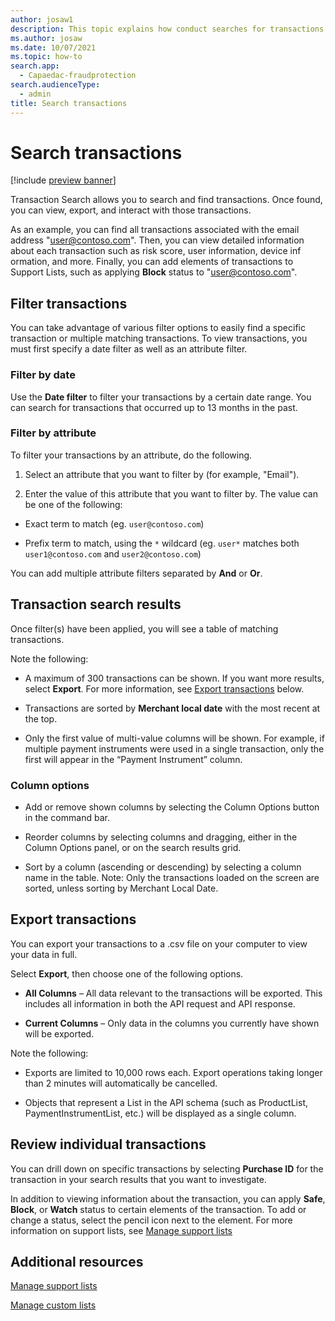 ```yaml
---
author: josaw1
description: This topic explains how conduct searches for transactions in Microsoft Dynamics 365 Fraud Protection and how you can use the search results.
ms.author: josaw
ms.date: 10/07/2021
ms.topic: how-to
search.app: 
  - Capaedac-fraudprotection
search.audienceType:
  - admin
title: Search transactions
---
```


# Search transactions

[!include [preview banner](includes/preview-banner.md)]

Transaction Search allows you to search and find transactions. Once found, you can view, export, and interact with those transactions. 

As an example, you can find all transactions associated with the email address "user@contoso.com". Then, you can view detailed information about each transaction such as risk score, user information, device inf
ormation, and more. Finally, you can add elements of transactions to Support Lists, such as applying **Block** status to "user@contoso.com".

## Filter transactions

You can take advantage of various filter options to easily find a specific transaction or multiple matching transactions. To view transactions, you must first specify a date filter as well as an attribute filter. 

### Filter by date

Use the **Date filter** to filter your transactions by a certain date range. You can search for transactions that occurred up to 13 months in the past. 

### Filter by attribute

To filter your transactions by an attribute, do the following. 

1. Select an attribute that you want to filter by (for example, "Email").

1. Enter the value of this attribute that you want to filter by. The value can be one of the following: 

  - Exact term to match (eg. `user@contoso.com`) 

  - Prefix term to match, using the `*` wildcard (eg.  `user*` matches both `user1@contoso.com` and `user2@contoso.com`) 

You can add multiple attribute filters separated by **And** or **Or**.

## Transaction search results

Once filter(s) have been applied, you will see a table of matching transactions. 

Note the following: 

- A maximum of 300 transactions can be shown. If you want more results, select **Export**. For more information, see [Export transactions](search.md#export-transactions) below.

- Transactions are sorted by **Merchant local date** with the most recent at the top. 

- Only the first value of multi-value columns will be shown. For example, if multiple payment instruments were used in a single transaction, only the first will appear in the “Payment Instrument” column.  

### Column options

- Add or remove shown columns by selecting the Column Options button in the command bar. 

- Reorder columns by selecting columns and dragging, either in the Column Options panel, or on the search results grid. 

- Sort by a column (ascending or descending) by selecting a column name in the table. Note: Only the transactions loaded on the screen are sorted, unless sorting by Merchant Local Date. 

## Export transactions

You can export your transactions to a .csv file on your computer to view your data in full. 

Select **Export**, then choose one of the following options.

- **All Columns** – All data relevant to the transactions will be exported. This includes all information in both the API request and API response. 

- **Current Columns** – Only data in the columns you currently have shown will be exported. 

Note the following: 

- Exports are limited to 10,000 rows each. Export operations taking longer than 2 minutes will automatically be cancelled. 

- Objects that represent a List in the API schema (such as ProductList, PaymentInstrumentList, etc.) will be displayed as a single column. 

## Review individual transactions

You can drill down on specific transactions by selecting **Purchase ID** for the transaction in your search results that you want to investigate.

In addition to viewing information about the transaction, you can apply **Safe**, **Block**, or **Watch** status to certain elements of the transaction. To add or change a status, select the pencil icon next to the element. For more information on support lists, see [Manage support lists](manage-support-lists.md)

## Additional resources

[Manage support lists](manage-support-lists.md)

[Manage custom lists](lists.md)

